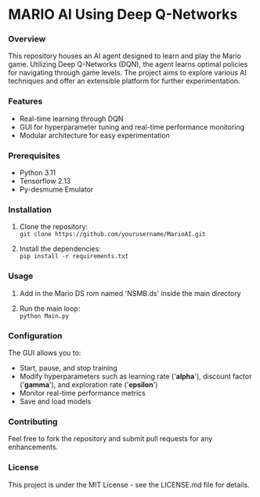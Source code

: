 MARIO AI Using Deep Q-Networks
==============================
### Overview
This repository houses an AI agent designed to learn and play the Mario game. Utilizing Deep Q-Networks (DQN), the agent learns optimal policies for navigating through game levels. The project aims to explore various AI techniques and offer an extensible platform for further experimentation.
### Features
* Real-time learning through DQN
* GUI for hyperparameter tuning and real-time performance monitoring
* Modular architecture for easy experimentation
### Prerequisites
* Python 3.11
* Tensorflow 2.13
* Py-desmume Emulator
### Installation
1. <p>Clone the repository: <br><code>git clone https://github.com/yourusername/MarioAI.git</code></p>
2. <p>Install the dependencies: <br><code>pip install -r requirements.txt</code></p>
### Usage
1. Add in the Mario DS rom named 'NSMB.ds' inside the main directory
2. <p>Run the main loop:<br><code>python Main.py</code></p>
### Configuration
The GUI allows you to:
* Start, pause, and stop training
* Modify hyperparameters such as learning rate ('**alpha**'), discount factor ('**gamma**'), and exploration rate ('**epsilon**')
* Monitor real-time performance metrics
* Save and load models
### Contributing
Feel free to fork the repository and submit pull requests for any enhancements.
### License
This project is under the MIT License - see the LICENSE.md file for details.
